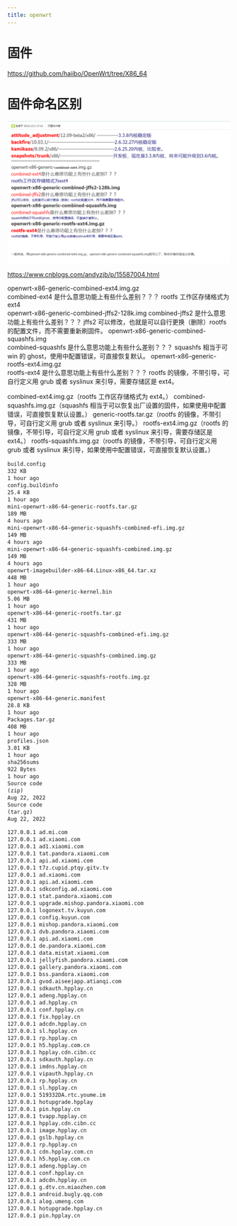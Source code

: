 ```yaml
---
title: openwrt
---
```


# 固件

<https://github.com/haiibo/OpenWrt/tree/X86_64>

# 固件命名区别

![1690598469089](1690598469088.png)

<https://www.cnblogs.com/andyzjb/p/15587004.html>

openwrt-x86-generic-combined-ext4.img.gz<br>
combined-ext4 是什么意思功能上有些什么差别？？？ rootfs 工作区存储格式为 ext4<br>
openwrt-x86-generic-combined-jffs2-128k.img combined-jffs2 是什么意思功能上有些什么差别？？？ jffs2 可以修改，也就是可以自行更换（删除）rootfs 的配置文件，而不需要重新刷固件。 openwrt-x86-generic-combined-squashfs.img<br>
combined-squashfs 是什么意思功能上有些什么差别？？？ squashfs 相当于可 win 的 ghost，使用中配置错误，可直接恢复默认。 openwrt-x86-generic-rootfs-ext4.img.gz<br>
rootfs-ext4 是什么意思功能上有些什么差别？？？ rootfs 的镜像，不带引导，可自行定义用 grub 或者 syslinux 来引导，需要存储区是 ext4。

combined-ext4.img.gz（rootfs 工作区存储格式为 ext4。）
combined-squashfs.img.gz（squashfs 相当于可以恢复出厂设置的固件，如果使用中配置错误，可直接恢复默认设置。）
generic-rootfs.tar.gz（rootfs 的镜像，不带引导，可自行定义用 grub 或者 syslinux 来引导。）
rootfs-ext4.img.gz（rootfs 的镜像，不带引导，可自行定义用 grub 或者 syslinux 来引导，需要存储区是 ext4。）
rootfs-squashfs.img.gz（rootfs 的镜像，不带引导，可自行定义用 grub 或者 syslinux 来引导，如果使用中配置错误，可直接恢复默认设置。）

```
build.config
332 KB
1 hour ago
config.buildinfo
25.4 KB
1 hour ago
mini-openwrt-x86-64-generic-rootfs.tar.gz
189 MB
4 hours ago
mini-openwrt-x86-64-generic-squashfs-combined-efi.img.gz
149 MB
4 hours ago
mini-openwrt-x86-64-generic-squashfs-combined.img.gz
149 MB
4 hours ago
openwrt-imagebuilder-x86-64.Linux-x86_64.tar.xz
448 MB
1 hour ago
openwrt-x86-64-generic-kernel.bin
5.06 MB
1 hour ago
openwrt-x86-64-generic-rootfs.tar.gz
431 MB
1 hour ago
openwrt-x86-64-generic-squashfs-combined-efi.img.gz
333 MB
1 hour ago
openwrt-x86-64-generic-squashfs-combined.img.gz
333 MB
1 hour ago
openwrt-x86-64-generic-squashfs-rootfs.img.gz
328 MB
1 hour ago
openwrt-x86-64-generic.manifest
28.8 KB
1 hour ago
Packages.tar.gz
408 MB
1 hour ago
profiles.json
3.01 KB
1 hour ago
sha256sums
922 Bytes
1 hour ago
Source code
(zip)
Aug 22, 2022
Source code
(tar.gz)
Aug 22, 2022
```

```
127.0.0.1 ad.mi.com
127.0.0.1 ad.xiaomi.com
127.0.0.1 ad1.xiaomi.com
127.0.0.1 tat.pandora.xiaomi.com
127.0.0.1 api.ad.xiaomi.com
127.0.0.1 t7z.cupid.ptqy.gitv.tv
127.0.0.1 ad.xiaomi.com
127.0.0.1 api.ad.xiaomi.com
127.0.0.1 sdkconfig.ad.xiaomi.com
127.0.0.1 stat.pandora.xiaomi.com
127.0.0.1 upgrade.mishop.pandora.xiaomi.com
127.0.0.1 logonext.tv.kuyun.com
127.0.0.1 config.kuyun.com
127.0.0.1 mishop.pandora.xiaomi.com
127.0.0.1 dvb.pandora.xiaomi.com
127.0.0.1 api.ad.xiaomi.com
127.0.0.1 de.pandora.xiaomi.com
127.0.0.1 data.mistat.xiaomi.com
127.0.0.1 jellyfish.pandora.xiaomi.com
127.0.0.1 gallery.pandora.xiaomi.com
127.0.0.1 bss.pandora.xiaomi.com
127.0.0.1 gvod.aiseejapp.atianqi.com
127.0.0.1 sdkauth.hpplay.cn
127.0.0.1 adeng.hpplay.cn
127.0.0.1 ad.hpplay.cn
127.0.0.1 conf.hpplay.cn
127.0.0.1 fix.hpplay.cn
127.0.0.1 adcdn.hpplay.cn
127.0.0.1 sl.hpplay.cn
127.0.0.1 rp.hpplay.cn
127.0.0.1 h5.hpplay.com.cn
127.0.0.1 hpplay.cdn.cibn.cc
127.0.0.1 sdkauth.hpplay.cn
127.0.0.1 imdns.hpplay.cn
127.0.0.1 vipauth.hpplay.cn
127.0.0.1 rp.hpplay.cn
127.0.0.1 sl.hpplay.cn
127.0.0.1 519332DA.rtc.youme.im
127.0.0.1 hotupgrade.hpplay
127.0.0.1 pin.hpplay.cn
127.0.0.1 tvapp.hpplay.cn
127.0.0.1 hpplay.cdn.cibn.cc
127.0.0.1 image.hpplay.cn
127.0.0.1 gslb.hpplay.cn
127.0.0.1 rp.hpplay.cn
127.0.0.1 cdn.hpplay.com.cn
127.0.0.1 h5.hpplay.com.cn
127.0.0.1 adeng.hpplay.cn
127.0.0.1 conf.hpplay.cn
127.0.0.1 adcdn.hpplay.cn
127.0.0.1 g.dtv.cn.miaozhen.com
127.0.0.1 android.bugly.qq.com
127.0.0.1 alog.umeng.com
127.0.0.1 hotupgrade.hpplay.cn
127.0.0.1 pin.hpplay.cn

```
